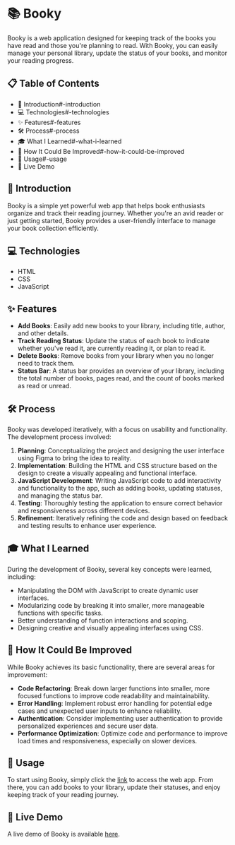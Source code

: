 # 📚 Booky

Booky is a web application designed for keeping track of the books you have read and those you're planning to read. With Booky, you can easily manage your personal library, update the status of your books, and monitor your reading progress.

## 📋 Table of Contents
- 👋 Introduction#-introduction
- 💻 Technologies#-technologies
- ✨ Features#-features
- 🛠️ Process#-process
- 🎓 What I Learned#-what-i-learned
- 🚀 How It Could Be Improved#-how-it-could-be-improved
- 📘 Usage#-usage
- 🔗 Live Demo

## 👋 Introduction
Booky is a simple yet powerful web app that helps book enthusiasts organize and track their reading journey. Whether you're an avid reader or just getting started, Booky provides a user-friendly interface to manage your book collection efficiently.

## 💻 Technologies
- HTML
- CSS
- JavaScript

## ✨ Features
- **Add Books**: Easily add new books to your library, including title, author, and other details.
- **Track Reading Status**: Update the status of each book to indicate whether you've read it, are currently reading it, or plan to read it.
- **Delete Books**: Remove books from your library when you no longer need to track them.
- **Status Bar**: A status bar provides an overview of your library, including the total number of books, pages read, and the count of books marked as read or unread.

## 🛠️ Process
Booky was developed iteratively, with a focus on usability and functionality. The development process involved:

1. **Planning**: Conceptualizing the project and designing the user interface using Figma to bring the idea to reality.
2. **Implementation**: Building the HTML and CSS structure based on the design to create a visually appealing and functional interface.
3. **JavaScript Development**: Writing JavaScript code to add interactivity and functionality to the app, such as adding books, updating statuses, and managing the status bar.
4. **Testing**: Thoroughly testing the application to ensure correct behavior and responsiveness across different devices.
5. **Refinement**: Iteratively refining the code and design based on feedback and testing results to enhance user experience.

## 🎓 What I Learned
During the development of Booky, several key concepts were learned, including:

- Manipulating the DOM with JavaScript to create dynamic user interfaces.
- Modularizing code by breaking it into smaller, more manageable functions with specific tasks.
- Better understanding of function interactions and scoping.
- Designing creative and visually appealing interfaces using CSS.

## 🚀 How It Could Be Improved
While Booky achieves its basic functionality, there are several areas for improvement:

- **Code Refactoring**: Break down larger functions into smaller, more focused functions to improve code readability and maintainability.
- **Error Handling**: Implement robust error handling for potential edge cases and unexpected user inputs to enhance reliability.
- **Authentication**: Consider implementing user authentication to provide personalized experiences and secure user data.
- **Performance Optimization**: Optimize code and performance to improve load times and responsiveness, especially on slower devices.

## 📘 Usage
To start using Booky, simply click the [link](https://gabrieldevjourney.github.io/booky/) to access the web app. From there, you can add books to your library, update their statuses, and enjoy keeping track of your reading journey.

## 🔗 Live Demo
A live demo of Booky is available [here](https://gabrieldevjourney.github.io/booky/).
